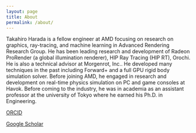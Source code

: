 ```yaml
---
layout: page
title: About
permalink: /about/
---
```


Takahiro Harada is a fellow engineer at AMD focusing on research on graphics, ray-tracing, and machine learning in Advanced Rendering Research Group. He has been leading research and development of Radeon ProRender (a global illumination renderer), HIP Ray Tracing (HIP RT), Orochi. He is also a technical advisor at Morgenrot, Inc.. He developed many techniques in the past including Forward+ and a full GPU rigid body simulation solver. Before joining AMD, he engaged in research and development on real-time physics simulation on PC and game consoles at Havok. Before coming to the industry, he was in academia as an assistant professor at the university of Tokyo where he earned his Ph.D. in Engineering.

[ORCID](https://orcid.org/0000-0001-5158-8455) 

[Google Scholar](https://scholar.google.com/citations?user=4R7xOcsAAAAJ&hl=en)
